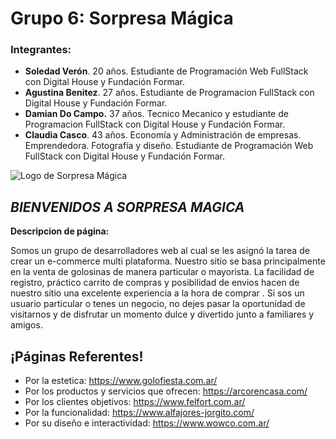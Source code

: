 # **Grupo 6: Sorpresa Mágica**

 ### Integrantes:

 - **Soledad Verón**. 20 años. Estudiante de Programación Web FullStack con Digital House y Fundación Formar.
 - **Agustina Benitez**. 27 años. Estudiante de Programacion FullStack con Digital House y Fundación Formar.
 - **Damian Do Campo.** 37 años. Tecnico Mecanico y estudiante de Programacion FullStack con Digital House y Fundación Formar.
 - **Claudia Casco**. 43 años. Economía y Administración de empresas. Emprendedora. Fotografía y diseño. Estudiante de Programación Web FullStack con Digital House y Fundación Formar.

<img src="https://i.ibb.co/vmM8hb2/sorpresa-sin-circulo.jpg" alt="Logo de Sorpresa Mágica">




## *BIENVENIDOS A SORPRESA MAGICA*

 

**Descripcion de página:**

Somos un grupo de desarrolladores web al cual se les asignó la tarea de crear un e-commerce multi plataforma.
Nuestro sitio se basa principalmente en la venta de golosinas de manera particular o mayorista.
La facilidad de registro, práctico carrito de compras y posibilidad de envios hacen de nuestro sitio una excelente experiencia a la hora de comprar . 
Si sos un usuario particular o tenes un negocio, no dejes pasar la oportunidad de visitarnos y de disfrutar un momento dulce y divertido junto a familiares y amigos.

## ¡Páginas Referentes!

- Por la estetica: https://www.golofiesta.com.ar/
- Por los productos y servicios que ofrecen: https://arcorencasa.com/
- Por los clientes objetivos: https://www.felfort.com.ar/
- Por la funcionalidad: https://www.alfajores-jorgito.com/
- Por su diseño e interactividad: https://www.wowco.com.ar/